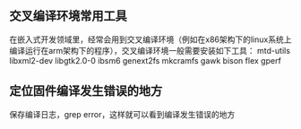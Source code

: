 ## 交叉编译环境常用工具
在嵌入式开发领域里，经常会用到交叉编译环境（例如在x86架构下的linux系统上编译运行在arm架构下的程序），交叉编译环境一般需要安装如下工具：
mtd-utils
libxml2-dev
libgtk2.0-0
ibsm6
genext2fs
mkcramfs
gawk
bison
flex
gperf

## 定位固件编译发生错误的地方
保存编译日志，grep error，这样就可以看到编译发生错误的地方
